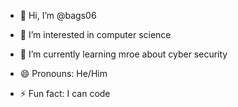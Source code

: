 - 👋 Hi, I’m @bags06
- 👀 I’m interested in computer science
- 🌱 I’m currently learning mroe about cyber security


- 😄 Pronouns: He/Him
- ⚡ Fun fact: I can code

<!---
bags06/bags06 is a ✨ special ✨ repository because its `README.md` (this file) appears on your GitHub profile.
You can click the Preview link to take a look at your changes.
--->

